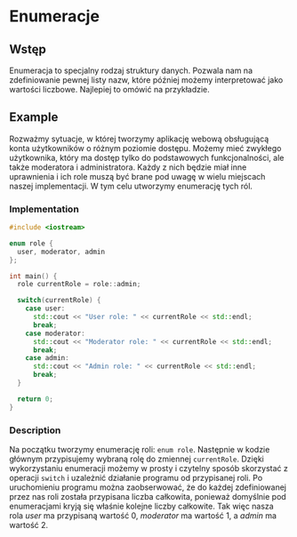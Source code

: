 # Enumeracje

## Wstęp

Enumeracja to specjalny rodzaj struktury danych.
Pozwala nam na zdefiniowanie pewnej listy nazw, które później możemy interpretować jako wartości liczbowe.
Najlepiej to omówić na przykładzie.

## Example

Rozważmy sytuacje, w której tworzymy aplikację webową obsługującą konta użytkowników o różnym poziomie dostępu.
Możemy mieć zwykłego użytkownika, który ma dostęp tylko do podstawowych funkcjonalności, ale także moderatora i administratora.
Każdy z nich będzie miał inne uprawnienia i ich role muszą być brane pod uwagę w wielu miejscach naszej implementacji.
W tym celu utworzymy enumerację tych ról.

### Implementation

```cpp
#include <iostream>

enum role {
  user, moderator, admin
};

int main() {
  role currentRole = role::admin;

  switch(currentRole) {
    case user:
      std::cout << "User role: " << currentRole << std::endl;
      break;
    case moderator:
      std::cout << "Moderator role: " << currentRole << std::endl;
      break;
    case admin:
      std::cout << "Admin role: " << currentRole << std::endl;
      break;
  }

  return 0;
} 
```

### Description

Na początku tworzymy enumerację roli: `enum role`.
Następnie w kodzie głównym przypisujemy wybraną rolę do zmiennej `currentRole`.
Dzięki wykorzystaniu enumeracji możemy w prosty i czytelny sposób skorzystać z operacji `switch` i uzależnić działanie programu od przypisanej roli.
Po uruchomieniu programu można zaobserwować, że do każdej zdefiniowanej przez nas roli została przypisana liczba całkowita, ponieważ domyślnie pod enumeracjami kryją się właśnie kolejne liczby całkowite.
Tak więc nasza rola *user* ma przypisaną wartość $0$, *moderator* ma wartość $1$, a *admin* ma wartość $2$.